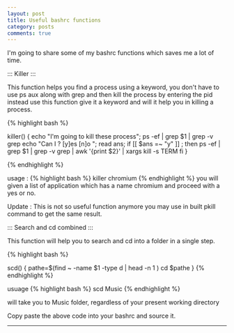 ```yaml
---
layout: post
title: Useful bashrc functions  
category: posts
comments: true
---
```



I'm going to share some of my bashrc functions which saves me a lot of time.

::: Killer :::

This function helps you find a process using a keyword, you don't have to use ps aux along with grep and then kill the process by entering the pid instead use this function give it a keyword and will it help you in killing a process.

{% highlight bash %}


killer() { 
echo "I'm going to kill these process";
ps -ef | grep $1 | grep -v grep
echo "Can I ? [y]es [n]o ";
read ans;
if [[ $ans =~ "y" ]] ;
then 
    ps -ef | grep  $1  | grep -v grep | awk '{print $2}' | xargs kill -s TERM 
fi 
}


{% endhighlight %}

usage : {% highlight bash %} killer chromium {% endhighlight %}
you will given a list of application which has a name chromium and proceed with a yes or no.

Update : This is not so useful function anymore you may use in built pkill command to get the same result.

::: Search and cd combined :::

This function will help you to search and cd into a folder in a single step.

{% highlight bash %}

scd() {
    pathe=$(find ~ -name $1 -type d | head -n 1 )
    cd $pathe
}
{% endhighlight %}

usuage  {% highlight bash %} scd Music {% endhighlight %}

will take you to Music folder, regardless of your present working directory

Copy paste the above code into your bashrc and source it.

---



[jekyll]: https://github.com/mojombo/jekyll
[zh]: http://sudev.github.com
[twitter]: https://twitter.com/sudev
